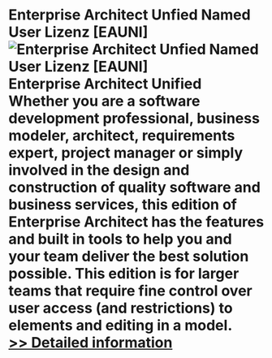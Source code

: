 # Enterprise Architect Unfied Named User Lizenz [EAUNI]<br />![Enterprise Architect Unfied Named User Lizenz [EAUNI]](https://mycommerce.akamaized.net/api/pimages/P300310304/BIG/300310304.JPG)<br />Enterprise Architect Unified Whether you are a software development professional, business modeler, architect, requirements expert, project manager or simply involved in the design and construction of quality software and business services, this edition of Enterprise Architect has the features and built in tools to help you and your team deliver the best solution possible. This edition is for larger teams that require fine control over user access (and restrictions) to elements and editing in a model.<br />[>> Detailed information](https://secure.shareit.com/shareit/product.html?productid=300310304&affiliateid=200057808)